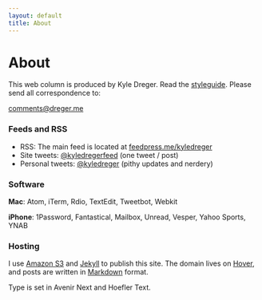 ```yaml
---
layout: default
title: About
---
```

# About

This web column is produced by Kyle Dreger. Read the [styleguide](/styleguide). Please send all correspondence to:

<comments@dreger.me>

### Feeds and RSS

- RSS: The main feed is located at [feedpress.me/kyledreger](http://feedpress.me/kyledreger)
- Site tweets: [@kyledregerfeed](http://twitter.com/kyledreger) (one tweet / post)
- Personal tweets: [@kyledreger](http://twitter.com/kyledreger) (pithy updates and nerdery)

### Software

**Mac**: Atom, iTerm, Rdio, TextEdit, Tweetbot, Webkit

**iPhone**: 1Password, Fantastical, Mailbox, Unread, Vesper, Yahoo Sports, YNAB

### Hosting

I use [Amazon S3](http://aws.amazon.com/s3/) and [Jekyll](https://github.com/mojombo/jekyll) to publish this site. The domain lives on [Hover](http://hover.com), and posts are written in [Markdown](http://daringfireball.net/projects/markdown) format.

Type is set in Avenir Next and Hoefler Text.
